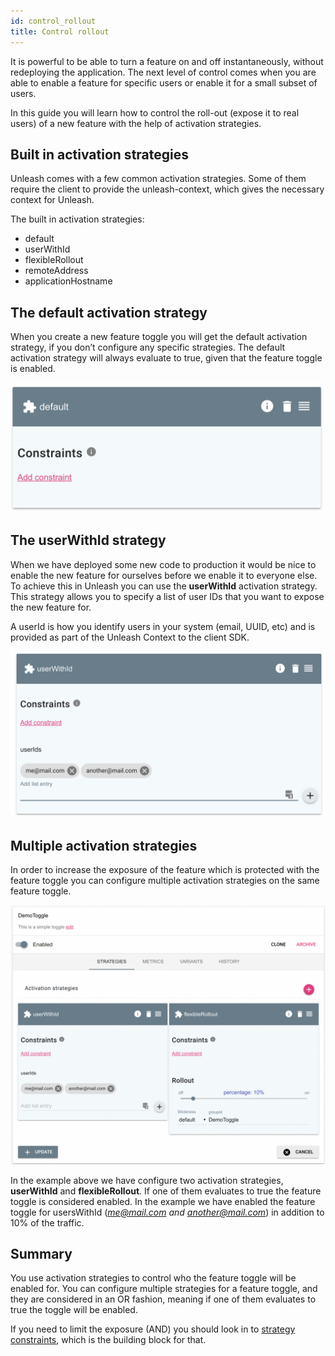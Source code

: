 ```yaml
---
id: control_rollout
title: Control rollout
---
```


It is powerful to be able to turn a feature on and off instantaneously, without redeploying the application. The next level of control comes when you are able to enable a feature for specific users or enable it for a small subset of users. 

In this guide you will learn how to control the roll-out (expose it to real users) of a new feature with the help of activation strategies.

## Built in activation strategies

Unleash comes with a few common activation strategies. Some of them require the client to provide the unleash-context, which gives the necessary context for Unleash.

The built in activation strategies:

- default
- userWithId
- flexibleRollout
- remoteAddress
- applicationHostname 

## The default activation strategy

When you create a new feature toggle you will get the default activation strategy, if you don’t configure any specific strategies. The default activation strategy will always evaluate to true, given that the feature toggle is enabled.

![Default activation strategy](../assets/default_activation_strategy.png)

## The userWithId strategy

When we have deployed some new code to production it would be nice to enable the new feature for ourselves before we enable it to everyone else. To achieve this in Unleash you can use the **userWithId** activation strategy. This strategy allows you to specify a list of user IDs that you want to expose the new feature for. 

A userId is how you identify users in your system (email, UUID, etc) and is provided as part of the Unleash Context to the client SDK.

![UserWithId activation strategy](../assets/userWithId_activation_strategy.png)

## Multiple activation strategies

In order to increase the exposure of the feature which is protected with the feature toggle you can configure multiple activation strategies on the same feature toggle.

![Multiple activation strategy](../assets/multiple_activation_strategies.png)

In the example above we have configure two activation strategies, **userWithId** and **flexibleRollout**. If one of them evaluates to true the feature toggle is considered enabled. In the example we have enabled the feature toggle for usersWithId (*me@mail.com and another@mail.com*) in addition to 10% of the traffic.

## Summary

You use activation strategies to control who the feature toggle will be enabled for. You can configure multiple strategies for a feature toggle, and they are considered in an OR fashion, meaning if one of them evaluates to true the toggle will be enabled. 

If you need to limit the exposure (AND) you should look in to [strategy constraints](strategy_constraints), which is the building block for that.

